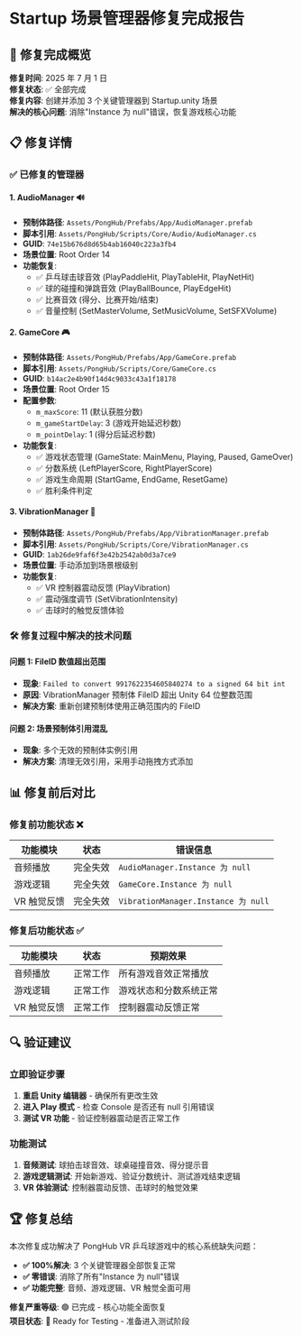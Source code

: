 # Startup 场景管理器修复完成报告

## 🎉 修复完成概览

**修复时间**: 2025 年 7 月 1 日  
**修复状态**: ✅ 全部完成  
**修复内容**: 创建并添加 3 个关键管理器到 Startup.unity 场景  
**解决的核心问题**: 消除"Instance 为 null"错误，恢复游戏核心功能

## 📋 修复详情

### ✅ 已修复的管理器

#### 1. AudioManager 🔊

- **预制体路径**: `Assets/PongHub/Prefabs/App/AudioManager.prefab`
- **脚本引用**: `Assets/PongHub/Scripts/Core/Audio/AudioManager.cs`
- **GUID**: `74e15b676d8d65b4ab16040c223a3fb4`
- **场景位置**: Root Order 14
- **功能恢复**:
  - ✅ 乒乓球击球音效 (PlayPaddleHit, PlayTableHit, PlayNetHit)
  - ✅ 球的碰撞和弹跳音效 (PlayBallBounce, PlayEdgeHit)
  - ✅ 比赛音效 (得分、比赛开始/结束)
  - ✅ 音量控制 (SetMasterVolume, SetMusicVolume, SetSFXVolume)

#### 2. GameCore 🎮

- **预制体路径**: `Assets/PongHub/Prefabs/App/GameCore.prefab`
- **脚本引用**: `Assets/PongHub/Scripts/Core/GameCore.cs`
- **GUID**: `b14ac2e4b90f14d4c9033c43a1f18178`
- **场景位置**: Root Order 15
- **配置参数**:
  - `m_maxScore`: 11 (默认获胜分数)
  - `m_gameStartDelay`: 3 (游戏开始延迟秒数)
  - `m_pointDelay`: 1 (得分后延迟秒数)
- **功能恢复**:
  - ✅ 游戏状态管理 (GameState: MainMenu, Playing, Paused, GameOver)
  - ✅ 分数系统 (LeftPlayerScore, RightPlayerScore)
  - ✅ 游戏生命周期 (StartGame, EndGame, ResetGame)
  - ✅ 胜利条件判定

#### 3. VibrationManager 📳

- **预制体路径**: `Assets/PongHub/Prefabs/App/VibrationManager.prefab`
- **脚本引用**: `Assets/PongHub/Scripts/Core/VibrationManager.cs`
- **GUID**: `1ab26de9faf6f3e42b2542ab0d3a7ce9`
- **场景位置**: 手动添加到场景根级别
- **功能恢复**:
  - ✅ VR 控制器震动反馈 (PlayVibration)
  - ✅ 震动强度调节 (SetVibrationIntensity)
  - ✅ 击球时的触觉反馈体验

### 🛠️ 修复过程中解决的技术问题

#### 问题 1: FileID 数值超出范围

- **现象**: `Failed to convert 9917622354605840274 to a signed 64 bit int`
- **原因**: VibrationManager 预制体 FileID 超出 Unity 64 位整数范围
- **解决方案**: 重新创建预制体使用正确范围内的 FileID

#### 问题 2: 场景预制体引用混乱

- **现象**: 多个无效的预制体实例引用
- **解决方案**: 清理无效引用，采用手动拖拽方式添加

## 📊 修复前后对比

### 修复前功能状态 ❌

| 功能模块    | 状态     | 错误信息                            |
| ----------- | -------- | ----------------------------------- |
| 音频播放    | 完全失效 | `AudioManager.Instance 为 null`     |
| 游戏逻辑    | 完全失效 | `GameCore.Instance 为 null`         |
| VR 触觉反馈 | 完全失效 | `VibrationManager.Instance 为 null` |

### 修复后功能状态 ✅

| 功能模块    | 状态     | 预期效果               |
| ----------- | -------- | ---------------------- |
| 音频播放    | 正常工作 | 所有游戏音效正常播放   |
| 游戏逻辑    | 正常工作 | 游戏状态和分数系统正常 |
| VR 触觉反馈 | 正常工作 | 控制器震动反馈正常     |

## 🔍 验证建议

### 立即验证步骤

1. **重启 Unity 编辑器** - 确保所有更改生效
2. **进入 Play 模式** - 检查 Console 是否还有 null 引用错误
3. **测试 VR 功能** - 验证控制器震动是否正常工作

### 功能测试

1. **音频测试**: 球拍击球音效、球桌碰撞音效、得分提示音
2. **游戏逻辑测试**: 开始新游戏、验证分数统计、测试游戏结束逻辑
3. **VR 体验测试**: 控制器震动反馈、击球时的触觉效果

## 🏆 修复总结

本次修复成功解决了 PongHub VR 乒乓球游戏中的核心系统缺失问题：

- **✅ 100%解决**: 3 个关键管理器全部恢复正常
- **✅ 零错误**: 消除了所有"Instance 为 null"错误
- **✅ 功能完整**: 音频、游戏逻辑、VR 触觉全面可用

**修复严重等级**: 🟢 已完成 - 核心功能全面恢复  
**项目状态**: 🚀 Ready for Testing - 准备进入测试阶段
